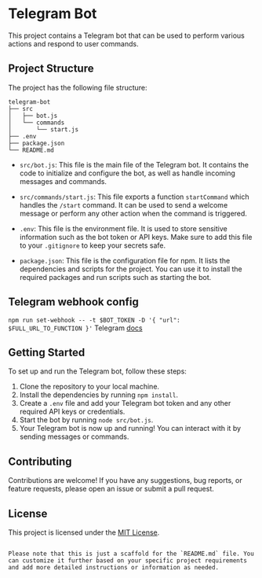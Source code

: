 # Telegram Bot

This project contains a Telegram bot that can be used to perform various actions and respond to user commands.

## Project Structure

The project has the following file structure:

```
telegram-bot
├── src
│   ├── bot.js
│   └── commands
│       └── start.js
├── .env
├── package.json
└── README.md
```

- `src/bot.js`: This file is the main file of the Telegram bot. It contains the code to initialize and configure the bot, as well as handle incoming messages and commands.

- `src/commands/start.js`: This file exports a function `startCommand` which handles the `/start` command. It can be used to send a welcome message or perform any other action when the command is triggered.

- `.env`: This file is the environment file. It is used to store sensitive information such as the bot token or API keys. Make sure to add this file to your `.gitignore` to keep your secrets safe.

- `package.json`: This file is the configuration file for npm. It lists the dependencies and scripts for the project. You can use it to install the required packages and run scripts such as starting the bot.

## Telegram webhook config

`npm run set-webhook -- -t $BOT_TOKEN -D '{ "url": $FULL_URL_TO_FUNCTION }'`
Telegram [docs](https://core.telegram.org/bots/api#setwebhook)

## Getting Started

To set up and run the Telegram bot, follow these steps:

1. Clone the repository to your local machine.
2. Install the dependencies by running `npm install`.
3. Create a `.env` file and add your Telegram bot token and any other required API keys or credentials.
4. Start the bot by running `node src/bot.js`.
5. Your Telegram bot is now up and running! You can interact with it by sending messages or commands.

## Contributing

Contributions are welcome! If you have any suggestions, bug reports, or feature requests, please open an issue or submit a pull request.

## License

This project is licensed under the [MIT License](LICENSE).
```

Please note that this is just a scaffold for the `README.md` file. You can customize it further based on your specific project requirements and add more detailed instructions or information as needed.
